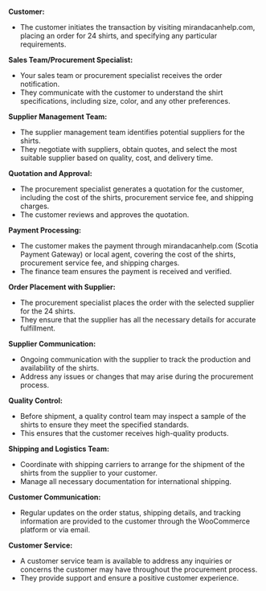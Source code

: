 **Customer:**
- The customer initiates the transaction by visiting mirandacanhelp.com, placing an order for 24 shirts, and specifying any particular requirements.

**Sales Team/Procurement Specialist:**
- Your sales team or procurement specialist receives the order notification.
- They communicate with the customer to understand the shirt specifications, including size, color, and any other preferences.

**Supplier Management Team:**
- The supplier management team identifies potential suppliers for the shirts.
- They negotiate with suppliers, obtain quotes, and select the most suitable supplier based on quality, cost, and delivery time.

**Quotation and Approval:**
- The procurement specialist generates a quotation for the customer, including the cost of the shirts, procurement service fee, and shipping charges.
- The customer reviews and approves the quotation.

**Payment Processing:**
- The customer makes the payment through mirandacanhelp.com (Scotia Payment Gateway) or local agent, covering the cost of the shirts, procurement service fee, and shipping charges.
- The finance team ensures the payment is received and verified.

**Order Placement with Supplier:**
- The procurement specialist places the order with the selected supplier for the 24 shirts.
- They ensure that the supplier has all the necessary details for accurate fulfillment.

**Supplier Communication:**
- Ongoing communication with the supplier to track the production and availability of the shirts.
- Address any issues or changes that may arise during the procurement process.

**Quality Control:**
- Before shipment, a quality control team may inspect a sample of the shirts to ensure they meet the specified standards.
- This ensures that the customer receives high-quality products.

**Shipping and Logistics Team:**
- Coordinate with shipping carriers to arrange for the shipment of the shirts from the supplier to your customer.
- Manage all necessary documentation for international shipping.

**Customer Communication:**
- Regular updates on the order status, shipping details, and tracking information are provided to the customer through the WooCommerce platform or via email.

**Customer Service:**
- A customer service team is available to address any inquiries or concerns the customer may have throughout the procurement process.
- They provide support and ensure a positive customer experience.

